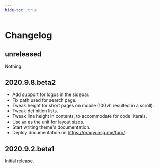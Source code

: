 ```yaml
---
hide-toc: true
---
```


# Changelog

## unreleased

Nothing.

## 2020.9.8.beta2

- Add support for logos in the sidebar.
- Fix path used for search page.
- Tweak height for short pages on mobile (100vh resulted in a scroll).
- Tweak definition lists.
- Tweak line height in contents, to accommodate for code literals.
- Use `em` as the unit for layout sizes.
- Start writing theme's documentation.
- Deploy documentation on https://pradyunsg.me/furo/.

## 2020.9.2.beta1

Initial release.
